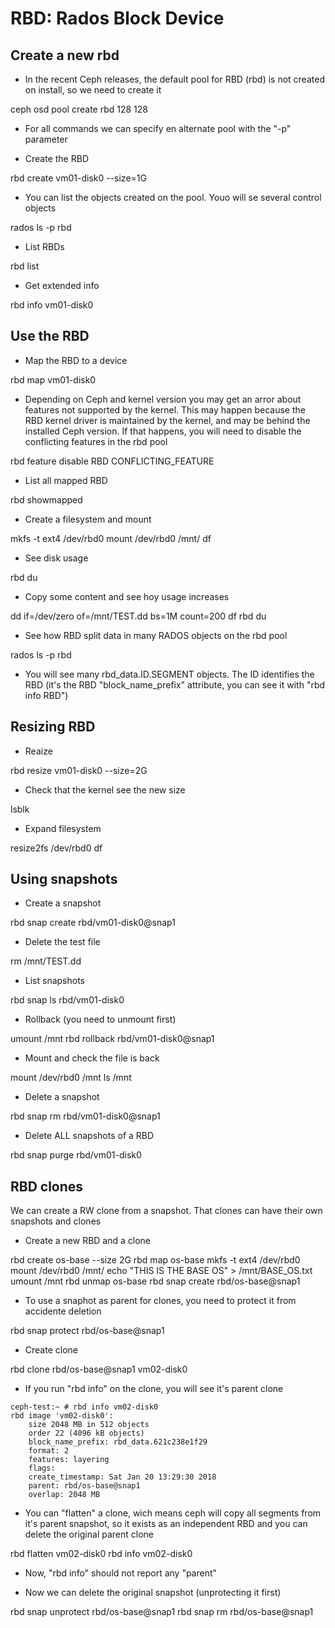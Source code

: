 # RBD: Rados Block Device

## Create a new rbd

  * In the recent Ceph releases, the default pool for RBD (rbd) is not created on install, so we need to create it

  ceph osd pool create rbd 128 128

  * For all commands we can specify en alternate pool with the "-p" parameter

  * Create the RBD

  rbd create vm01-disk0 --size=1G

  * You can list the objects created on the pool. Youo will se several control objects

  rados ls -p rbd

  * List RBDs

  rbd list

  * Get extended info

  rbd info vm01-disk0

## Use the RBD

  * Map the RBD to a device

  rbd map vm01-disk0

  * Depending on Ceph and kernel version you may get an arror about features not supported by the kernel. This may happen because the RBD kernel driver is maintained by the kernel, and may be behind the installed Ceph version. If that happens, you will need to disable the conflicting features in the rbd pool

  rbd feature disable RBD CONFLICTING_FEATURE

  * List all mapped RBD

  rbd showmapped

  * Create a filesystem and mount

  mkfs -t ext4 /dev/rbd0
  mount /dev/rbd0 /mnt/
  df

  * See disk usage

  rbd du

  * Copy some content and see hoy usage increases

  dd if=/dev/zero of=/mnt/TEST.dd bs=1M count=200
  df
  rbd du

  * See how RBD split data in many RADOS objects on the rbd pool

  rados ls -p rbd

  * You will see many rbd_data.ID.SEGMENT objects. The ID identifies the RBD (it's the RBD "block_name_prefix" attribute, you can see it with "rbd info RBD")

## Resizing RBD

  * Reaize

  rbd resize vm01-disk0 --size=2G

  * Check that the kernel see the new size

  lsblk

  * Expand filesystem

  resize2fs /dev/rbd0
  df

## Using snapshots

  * Create a snapshot

  rbd snap create rbd/vm01-disk0@snap1

  * Delete the test file

  rm /mnt/TEST.dd

  * List snapshots

  rbd snap ls rbd/vm01-disk0

  * Rollback (you need to unmount first)

  umount /mnt
  rbd rollback rbd/vm01-disk0@snap1 

  * Mount and check the file is back

  mount /dev/rbd0 /mnt
  ls /mnt

  * Delete a snapshot

  rbd snap rm rbd/vm01-disk0@snap1

  * Delete ALL snapshots of a RBD

  rbd snap purge rbd/vm01-disk0

## RBD clones

We can create a RW clone from a snapshot. That clones can have their own snapshots and clones

  * Create a new RBD and a clone

  rbd create os-base --size 2G
  rbd map os-base
  mkfs -t ext4 /dev/rbd0
  mount /dev/rbd0 /mnt/
  echo "THIS IS THE BASE OS" > /mnt/BASE_OS.txt
  umount /mnt
  rbd unmap os-base
  rbd snap create rbd/os-base@snap1

  * To use a snaphot as parent for clones, you need to protect it from accidente deletion

  rbd snap protect rbd/os-base@snap1

  * Create clone

  rbd clone rbd/os-base@snap1 vm02-disk0

  * If you run "rbd info" on the clone, you will see it's parent clone

```
ceph-test:~ # rbd info vm02-disk0
rbd image 'vm02-disk0':
	size 2048 MB in 512 objects
	order 22 (4096 kB objects)
	block_name_prefix: rbd_data.621c238e1f29
	format: 2
	features: layering
	flags: 
	create_timestamp: Sat Jan 20 13:29:30 2018
	parent: rbd/os-base@snap1
	overlap: 2048 MB
```

  * You can "flatten" a clone, wich means ceph will copy all segments from it's parent snapshot, so it exists as an independent RBD and you can delete the original parent clone

  rbd flatten vm02-disk0
  rbd info vm02-disk0 

  * Now, "rbd info" should not report any "parent"

  * Now we can delete the original snapshot (unprotecting it first)

  rbd snap unprotect rbd/os-base@snap1
  rbd snap rm rbd/os-base@snap1


